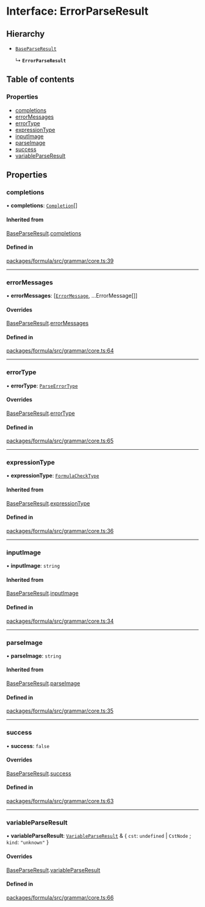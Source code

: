 # Interface: ErrorParseResult

## Hierarchy

- [`BaseParseResult`](BaseParseResult.md)

  ↳ **`ErrorParseResult`**

## Table of contents

### Properties

- [completions](ErrorParseResult.md#completions)
- [errorMessages](ErrorParseResult.md#errormessages)
- [errorType](ErrorParseResult.md#errortype)
- [expressionType](ErrorParseResult.md#expressiontype)
- [inputImage](ErrorParseResult.md#inputimage)
- [parseImage](ErrorParseResult.md#parseimage)
- [success](ErrorParseResult.md#success)
- [variableParseResult](ErrorParseResult.md#variableparseresult)

## Properties

### <a id="completions" name="completions"></a> completions

• **completions**: [`Completion`](../README.md#completion)[]

#### Inherited from

[BaseParseResult](BaseParseResult.md).[completions](BaseParseResult.md#completions)

#### Defined in

[packages/formula/src/grammar/core.ts:39](https://github.com/mashcard/mashcard/blob/main/packages/formula/src/grammar/core.ts#L39)

---

### <a id="errormessages" name="errormessages"></a> errorMessages

• **errorMessages**: [[`ErrorMessage`](ErrorMessage.md), ...ErrorMessage[]]

#### Overrides

[BaseParseResult](BaseParseResult.md).[errorMessages](BaseParseResult.md#errormessages)

#### Defined in

[packages/formula/src/grammar/core.ts:64](https://github.com/mashcard/mashcard/blob/main/packages/formula/src/grammar/core.ts#L64)

---

### <a id="errortype" name="errortype"></a> errorType

• **errorType**: [`ParseErrorType`](../README.md#parseerrortype)

#### Overrides

[BaseParseResult](BaseParseResult.md).[errorType](BaseParseResult.md#errortype)

#### Defined in

[packages/formula/src/grammar/core.ts:65](https://github.com/mashcard/mashcard/blob/main/packages/formula/src/grammar/core.ts#L65)

---

### <a id="expressiontype" name="expressiontype"></a> expressionType

• **expressionType**: [`FormulaCheckType`](../README.md#formulachecktype)

#### Inherited from

[BaseParseResult](BaseParseResult.md).[expressionType](BaseParseResult.md#expressiontype)

#### Defined in

[packages/formula/src/grammar/core.ts:36](https://github.com/mashcard/mashcard/blob/main/packages/formula/src/grammar/core.ts#L36)

---

### <a id="inputimage" name="inputimage"></a> inputImage

• **inputImage**: `string`

#### Inherited from

[BaseParseResult](BaseParseResult.md).[inputImage](BaseParseResult.md#inputimage)

#### Defined in

[packages/formula/src/grammar/core.ts:34](https://github.com/mashcard/mashcard/blob/main/packages/formula/src/grammar/core.ts#L34)

---

### <a id="parseimage" name="parseimage"></a> parseImage

• **parseImage**: `string`

#### Inherited from

[BaseParseResult](BaseParseResult.md).[parseImage](BaseParseResult.md#parseimage)

#### Defined in

[packages/formula/src/grammar/core.ts:35](https://github.com/mashcard/mashcard/blob/main/packages/formula/src/grammar/core.ts#L35)

---

### <a id="success" name="success"></a> success

• **success**: `false`

#### Overrides

[BaseParseResult](BaseParseResult.md).[success](BaseParseResult.md#success)

#### Defined in

[packages/formula/src/grammar/core.ts:63](https://github.com/mashcard/mashcard/blob/main/packages/formula/src/grammar/core.ts#L63)

---

### <a id="variableparseresult" name="variableparseresult"></a> variableParseResult

• **variableParseResult**: [`VariableParseResult`](VariableParseResult.md) & { `cst`: `undefined` \| `CstNode` ; `kind`: `"unknown"` }

#### Overrides

[BaseParseResult](BaseParseResult.md).[variableParseResult](BaseParseResult.md#variableparseresult)

#### Defined in

[packages/formula/src/grammar/core.ts:66](https://github.com/mashcard/mashcard/blob/main/packages/formula/src/grammar/core.ts#L66)
